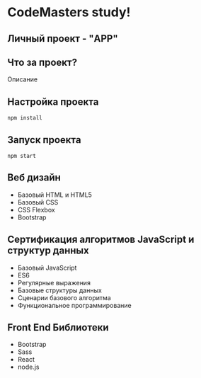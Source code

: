 # CodeMasters study!

## Личный проект - "APP"

## Что за проект?

Описание

## Настройка проекта

```
npm install
```

## Запуск проекта

```
npm start
```

## Веб дизайн
-   Базовый HTML и HTML5
-   Базовый CSS
-   CSS Flexbox
-   Bootstrap

## Сертификация алгоритмов JavaScript и структур данных
-   Базовый JavaScript
-   ES6
-   Регулярные выражения
-   Базовые структуры данных
-   Сценарии базового алгоритма
-   Функциональное программирование

## Front End Библиотеки
-   Bootstrap
-   Sass
-   React
-   node.js
